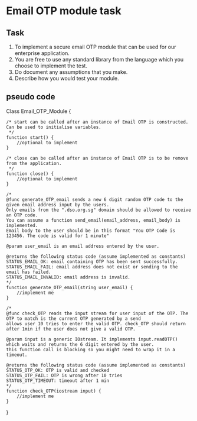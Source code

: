 # Email OTP module task

## Task
1. To implement a secure email OTP module that can be used for our enterprise application.
2. You are free to use any standard library from the language which you choose to implement the test.
3. Do document any assumptions that you make.
4. Describe how you would test your module.

## pseudo code
Class Email_OTP_Module {

    /* start can be called after an instance of Email OTP is constructed. Can be used to initialise variables.
     */
    function start() {
        //optional to implement
    }

    /* close can be called after an instance of Email OTP is to be remove from the application.
     */
    function close() {
        //optional to implement
    }

    /*
    @func generate_OTP_email sends a new 6 digit random OTP code to the given email address input by the users. 
    Only emails from the ".dso.org.sg" domain should be allowed to receive an OTP code.
    You can assume a function send_email(email_address, email_body) is implemented. 
    Email body to the user should be in this format "You OTP Code is 123456. The code is valid for 1 minute"

    @param user_email is an email address entered by the user. 

    @returns the following status code (assume implemented as constants)
    STATUS_EMAIL_OK: email containing OTP has been sent successfully.
    STATUS_EMAIL_FAIL: email address does not exist or sending to the email has failed.
    STATUS_EMAIL_INVALID: email address is invalid.
    */  
    function generate_OTP_email(string user_email) {
        //implement me
    }

    /*
    @func check_OTP reads the input stream for user input of the OTP. The OTP to match is the current OTP generated by a send
    allows user 10 tries to enter the valid OTP. check_OTP should return after 1min if the user does not give a valid OTP. 

    @param input is a generic IOstream. It implements input.readOTP() which waits and returns the 6 digit entered by the user. 
    this function call is blocking so you might need to wrap it in a timeout.

    @returns the following status code (assume implemented as constants)
    STATUS_OTP_OK: OTP is valid and checked
    STATUS_OTP_FAIL: OTP is wrong after 10 tries
    STATUS_OTP_TIMEOUT: timeout after 1 min
    */
    function check_OTP(iostream input) {
        //implement me
    }

}


